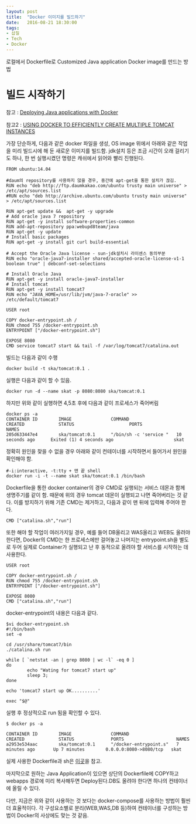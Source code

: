 ```yaml
---
layout: post
title:  "Docker 이미지를 빌드하기"
date:   2016-08-21 18:30:00
tags:
- 삽질
- Tech
- Docker
---
```


로컬에서 Dockerfile로 Customized Java application Docker image를 만드는 방법

# 빌드 시작하기

참고 : [Deploying Java applications with Docker](https://blogs.infosupport.com/deploying-java-applications-with-docker/)

참고2 : [USING DOCKER TO EFFICIENTLY CREATE MULTIPLE TOMCAT INSTANCES](http://blog.trifork.com/2013/08/15/using-docker-to-efficiently-create-multiple-tomcat-instances/)

가장 단순하게, 다음과 같은 docker 파일을 생성, OS image 위에서 아래와 같은 작업을 미리 빌드시에 해 둔 새로운 이미지를 빌드함. jdk설치 등은 조금 시간이 오래 걸리기도 하나, 한 번 실행시켰던 명령은 캐쉬에서 읽어와 빨리 진행된다.


    FROM ubuntu:14.04

    #daum의 repository를 사용하지 않을 경우, 중간에 apt-get을 통한 설치가 끊김.
    RUN echo "deb http://ftp.daumkakao.com/ubuntu trusty main universe" > /etc/apt/sources.list
    #RUN echo "deb http://archive.ubuntu.com/ubuntu trusty main universe" > /etc/apt/sources.list

    RUN apt-get update &&  apt-get -y upgrade
    # Add oracle java 7 repository
    RUN apt-get -y install software-properties-common
    RUN add-apt-repository ppa:webupd8team/java
    RUN apt-get -y update
    # Install basic packages
    RUN apt-get -y install git curl build-essential

    # Accept the Oracle Java license - sun-jdk설치시 라이센스 동의부분
    RUN echo "oracle-java7-installer shared/accepted-oracle-license-v1-1 boolean true" | debconf-set-selections

    # Install Oracle Java
    RUN apt-get -y install oracle-java7-installer
    # Install tomcat
    RUN apt-get -y install tomcat7
    RUN echo "JAVA_HOME=/usr/lib/jvm/java-7-oracle" >> /etc/default/tomcat7

    USER root

    COPY docker-entrypoint.sh /
    RUN chmod 755 /docker-entrypoint.sh
    ENTRYPOINT ["/docker-entrypoint.sh"]

    EXPOSE 8080
    CMD service tomcat7 start && tail -f /var/log/tomcat7/catalina.out

빌드는 다음과 같이 수행

    docker build -t ska/tomcat:0.1 .

실행은 다음과 같이 할 수 있음.

    docker run -d --name skat -p 8080:8080 ska/tomcat:0.1

하지만 위와 같이 실행하면 4,5초 후에 다음과 같이 프로세스가 죽어버림

    docker ps -a
    CONTAINER ID        IMAGE               COMMAND                  CREATED             STATUS                     PORTS               NAMES
    205d633447e4        ska/tomcat:0.1      "/bin/sh -c 'service "   10 seconds ago      Exited (1) 4 seconds ago                       skat

정확히 원인을 찾을 수 없을 경우 아래와 같이 컨테이너를 시작하면서 들어가서 원인을 확인해야 함.

    #-i:interactive, -t:tty + 맨 끝 shell
    docker run -i -t --name skat ska/tomcat:0.1 /bin/bash

Dockerfile을 통한 docker container의 경우 CMD로 실행되는 서비스 데몬과 함께 생명주기를 같이 함. 때문에 위의 경우 tomcat 데몬이 실행되고 나면 죽어버리는 것 같다. 이를 방지하기 위해 기존 CMD는 제거하고, 다음과 같이 맨 뒤에 입력해 주어야 한다.

    CMD ["catalina.sh","run"]

또한 해야 할 작업이 여러가지일 경우, 예를 들어 DB올리고 WAS올리고 WEB도 올려야 한다면, Docker의 CMD는 한 프로세스에만 걸어놓고 나머지는 entrypoint.sh을 별도로 두어 실제로 Container가 실행되고 난 후 동적으로 올려야 할 서비스를 시작하는 데 사용한다.

    USER root

    COPY docker-entrypoint.sh /
    RUN chmod 755 /docker-entrypoint.sh
    ENTRYPOINT ["/docker-entrypoint.sh"]

    EXPOSE 8080
    CMD ["catalina.sh","run"]

docker-entrypoint의 내용은 다음과 같다.

    $vi docker-entrypoint.sh
    #!/bin/bash
    set -e

    cd /usr/share/tomcat7/bin
    ./catalina.sh run

    while [ `netstat -an | grep 8080 | wc -l` -eq 0 ]
    do
            echo "Wating for tomcat7 start up"
            sleep 3;
    done

    echo 'tomcat7 start up OK..........'

    exec "$@"

실행 후 정상적으로 run 됨을 확인할 수 있다.

    $ docker ps -a           

    CONTAINER ID        IMAGE               COMMAND                  CREATED             STATUS              PORTS                    NAMES
    a2953e534aac        ska/tomcat:0.1      "/docker-entrypoint.s"   7 minutes ago       Up 7 minutes        0.0.0.0:8080->8080/tcp   skat

실제 사용한 Dockerfile과 sh은 [이곳](https://github.com/skaqud/template/tree/master/docker/tomcat)을 참고.

마지막으로 원하는 Java Application이 있으면 상단의 Dockerfile에 COPY하고 webapps 경로에 미리 복사해두면 Deploy된다.DB도 올려야 한다면 하나의 컨테이너에 올릴 수 있다.

다만, 지금은 위와 같이 사용하는 것 보다는 docker-compose를 사용하는 방법이 훨씬 더 효율적이다. 각 구성요소별로 분리(WEB,WAS,DB 등)하여 컨테이너를 구성하는 방법이 Docker의 사상에도 맞는 것 같음.
